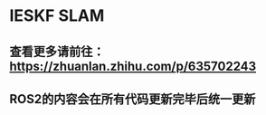 <!--
 * @Descripttion: 
 * @Author: MengKai
 * @version: 
 * @Date: 2023-06-08 21:54:33
 * @LastEditors: MengKai
 * @LastEditTime: 2023-06-10 00:55:26
-->
# IESKF SLAM
## 查看更多请前往：https://zhuanlan.zhihu.com/p/635702243

## ROS2的内容会在所有代码更新完毕后统一更新